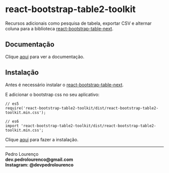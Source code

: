 # react-bootstrap-table2-toolkit

Recursos adicionais como pesquisa de tabela, exportar CSV e alternar coluna para a biblioteca [react-bootstrap-table-next](react-bootstrap-table-next.md).

## Documentação

Clique [aqui](https://github.com/react-bootstrap-table/react-bootstrap-table2) para ver a documentação.

## Instalação

Antes é necessário instalar o [react-bootstrap-table-next](react-bootstrap-table-next.md).

E adicionar o bootstrap css no seu aplicativo:

```
// es5 
require('react-bootstrap-table2-toolkit/dist/react-bootstrap-table2-toolkit.min.css');
 
// es6
import 'react-bootstrap-table2-toolkit/dist/react-bootstrap-table2-toolkit.min.css';
```

Clique [aqui](react-bootstrap-table2-toolkit) para fazer a instalação.

<hr>
<stong>Pedro Lourenço</strong><br>
<Strong>dev.pedrolourenco@gmail.com</strong><br>
<Strong>Instagram: @devpedrolourenco</strong>